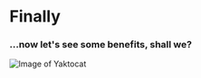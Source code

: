 # Finally
###  ...now let's see some benefits, shall we?
![Image of Yaktocat](https://octodex.github.com/images/yaktocat.png)
